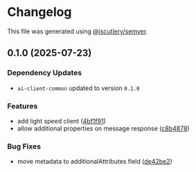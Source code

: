 # Changelog

This file was generated using [@jscutlery/semver](https://github.com/jscutlery/semver).

## 0.1.0 (2025-07-23)

### Dependency Updates

* `ai-client-common` updated to version `0.1.0`

### Features

* add light speed client ([4bf1f91](https://github.com/Hyperkid123/ai-web-clients/commit/4bf1f9116c7357c0eb882bc1ba37498476a84339))
* allow additional properties on message response ([c8b4878](https://github.com/Hyperkid123/ai-web-clients/commit/c8b48783e62706f4463f7091805f79a02fab0fab))


### Bug Fixes

* move metadata to additionalAttributes field ([de42be2](https://github.com/Hyperkid123/ai-web-clients/commit/de42be2368619a9e89c87d7dd034991169dffafa))
